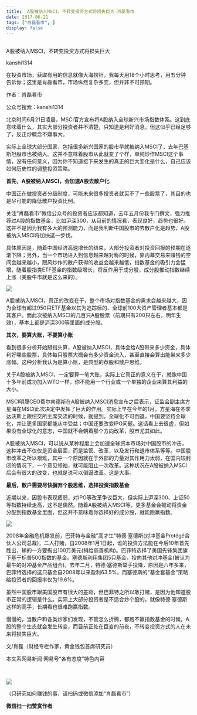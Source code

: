 ```yaml
---
title:  A股被纳入MSCI，不转变投资方式将损失巨大-肖磊看市
date: 2017-06-21
tags: ["肖磊看市", ]
display: false
---
```



## 



A股被纳入MSCI，不转变投资方式将损失巨大




kanshi1314




在投资市场，获取有用的信息就像大海捞针，我每天用18个小时思考，用五分钟告诉你；这里是肖磊看市，市场纵然复杂多变，但并非不可预期。


作者：肖磊看市

公众号搜索：kanshi1314



北京时间6月21日凌晨，MSCI官方宣布将A股纳入全球新兴市场指数体系。这到底意味着什么，其实大部分投资者并不清楚，只知道是利好消息，但这似乎已经足够了，反正炒概念不嫌事大。



实际上全球大部分国家，包括很多新兴国家的股市早就被纳入MSCI了，去年巴基斯坦股市也被纳入。这并不意味着股市从此就变了个样，单纯炒作MSCI这个事情，没有任何意义，因为你不知道接下来发生的真正的巨大变化是什么，自己应该如何历史性的调整投资策略。



**首先，A股被纳入MSCI，会加速A股去散户化**



中国正在做投资者分级制度，可能未来很多投资者就买不了一些股票了，其目的也是尽可能的降低散户投资比例。



关注“肖磊看市”微信公众号的投资者应该都知道，去年五月份我专门撰文，强力推荐过A股的指数基金，比如沪深300，从目前的情况看，表现良好，趋势也很好。这并不是因为我有多大的预测能力，而是我判断中国股市的去散户化是趋势，A股被纳入MSCI将加快这一步伐。



具体原因是，随着中国经济高速增长的结束，大部分投资者对投资回报的预期在逐渐下降；另外，当一个市场进入到信息越来越对称的时候，靠内幕交易来赚钱的空间会越来越小，跟风炒作的散户获得的收益会越来越低，指数基金的吸引力会猛增，随着股指类ETF基金的指数级增长，将反作用于成分股，成分股推动指数继续上涨（美股牛市就是这么来的）。



<img data-s="300,640" data-type="png" src="http://mmbiz.qpic.cn/mmbiz_png/rIYcHn0KrPQdYnc7UMscB9OdXV6SLVJS4HNiaRHAQhe51GU0sh2ajOevJ9C1rLibUGibHXaCia4a5qqmiaCAxYVgKhw/0?wx_fmt=png" data-ratio="0.6174636174636174" data-w="481"/>



A股被纳入MSCI，真正的改变在于，整个市场对指数基金的需求会越来越大，因为全球有超过950只ETF基金以其为追踪标的、全球前100大资产管理者基本都是其客户。而此次被纳入MSCI的几百只A股股票（前期只有200只左右，明年生效），基本上都是沪深300等里面的成分股。



**其次，要算大账，不要算小账**



看到很多分析开始掰指头算，A股被纳入MSCI，具体会给A股带来多少资金，具体利好哪些股票，具体每只股票大概会有多少资金流入，甚至直接会算出能带来多少涨幅。这种分析我认为是算小账，是典型的荐股和散户思维。



关于A股被纳入MSCI，一定要算一笔大账，实际上它真正的意义在于，就像中国十多年前成功加入WTO一样，你不能用一个行业或一个单独的企业来算其利益的大小。



MSCI明晟CEO费尔南德斯在A股被纳入MSCI消息宣布之后表示，证监会副主席方星海在MSCI此次决定中发挥了巨大的作用。实际上早在今年的1月，方星海在冬季达沃斯上跟纽交所主席交流的时候，就提到，全球化不可倒退，中国要坚持全球化，并让更多国家都能从中受益；中国还要改变IPO问题。这话看上去很虚，但如果没有全球化的意志，中国就不会朝着那个方向改革，股市尤其如此。



A股被纳入MSCI，可以说从某种程度上会加速全球资本市场对中国股市的冲击，这种冲击不仅仅是资金层面，而是监管、改革，以及发行和退市体系等等。中国股市改革之所以艰难，其中一个原因就在于外部的力量对其作用力太弱，在国内较封闭的情况下，一个意见领袖，就可能阻止一次改革。这种状况在A股被纳入MSCI后会有很大的改变，也就是说可以倒逼改革。这是大事。



**最后，散户需要尽快摒弃个股思维，选择投资指数基金**



近期以来，因股市表现疲弱，对IPO等改革争议巨大，但实际上沪深300、上证50等指数持续走高，这不是偶然。随着A股被纳入MSCI等，更多基金会被动将资金分配到指数基金里面，但这并不意味着你选择好的成分股，就能跑赢指数。



<img data-s="300,640" data-type="png" src="http://mmbiz.qpic.cn/mmbiz_png/rIYcHn0KrPQdYnc7UMscB9OdXV6SLVJSSia6V747RWe7xjyzEibDuje7jXgwZLwJE1QITKicoub4bklTbUcqxYtyw/0?wx_fmt=png" data-ratio="0.850480109739369" data-w="729"/>



2008年金融危机爆发前，巴菲特与金融"高才生"特德·塞德斯(对冲基金Protégé合伙人公司总裁)，二人打赌，自2008年1月1日起，谁的投资方法能在今后10年首先胜出，输的一方要掏出100万美元(捐给慈善机构)。巴菲特选择了美国先锋集团旗下基于标普500指数的基金。塞德斯利用集团5只基金，投向其他对冲基金(被认为最牛的对冲基金产品组合)。去年二月，特德·塞德斯举手投降，原因是六年多来，巴菲特选择的这只基金自2008年以来盈利63.5%，而塞德斯的"基金套基金"策略给投资者的回报率仅为19.6%。



虽然中国股市跟美国股市有很大的差距，但巴菲特之所以敢打赌，是因为他知道股市正常的逻辑是什么。实际上大部分投资者是不适合炒个股的，就像特德·塞德斯这样的高手，长期看也很难跑赢指数。



慢慢的，当散户和各类炒家们发现，不管怎么折腾，都跑不赢指数基金的时候，A股的整个生态就会发生转变，而目前正处在巨变的前夜，不转变投资方式的人在未来将损失巨大。



文/肖磊（财经专栏作家，黄金钱包首席研究员）



本文系网易新闻·网易号“各有态度”特色内容



&nbsp;

<img class="" data-ratio="1" data-s="300,640" src="http://mmbiz.qpic.cn/mmbiz_jpg/rIYcHn0KrPSjOtc2kgTPibsxhaoD4Krel3cd9hnIh6dkibBqkMukKKL7yLxCYzuogxEG3qoO5MCBQgbXbldPxcLw/640?wx_fmt=jpeg" data-type="jpeg" data-w="430" style="line-height: 25.6px; box-sizing: border-box !important; word-wrap: break-word !important; visibility: visible !important; width: auto !important;" width="auto"/>

（只研究如何赚钱的事，请扫码或微信添加“肖磊看市”）










**微信扫一扫赞赏作者**